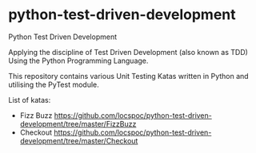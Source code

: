 # python-test-driven-development
Python Test Driven Development

Applying the discipline of Test Driven Development (also known as TDD) Using the Python Programming Language.

This repository contains various Unit Testing Katas written in Python and utilising the PyTest module.

List of katas:
- Fizz Buzz https://github.com/locspoc/python-test-driven-development/tree/master/FizzBuzz
- Checkout https://github.com/locspoc/python-test-driven-development/tree/master/Checkout
